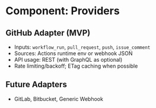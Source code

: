 # Component: Providers

## GitHub Adapter (MVP)
- Inputs: `workflow_run`, `pull_request`, `push`, `issue_comment`
- Sources: Actions runtime env or webhook JSON
- API usage: REST (with GraphQL as optional)
- Rate limiting/backoff; ETag caching when possible

## Future Adapters
- GitLab, Bitbucket, Generic Webhook

